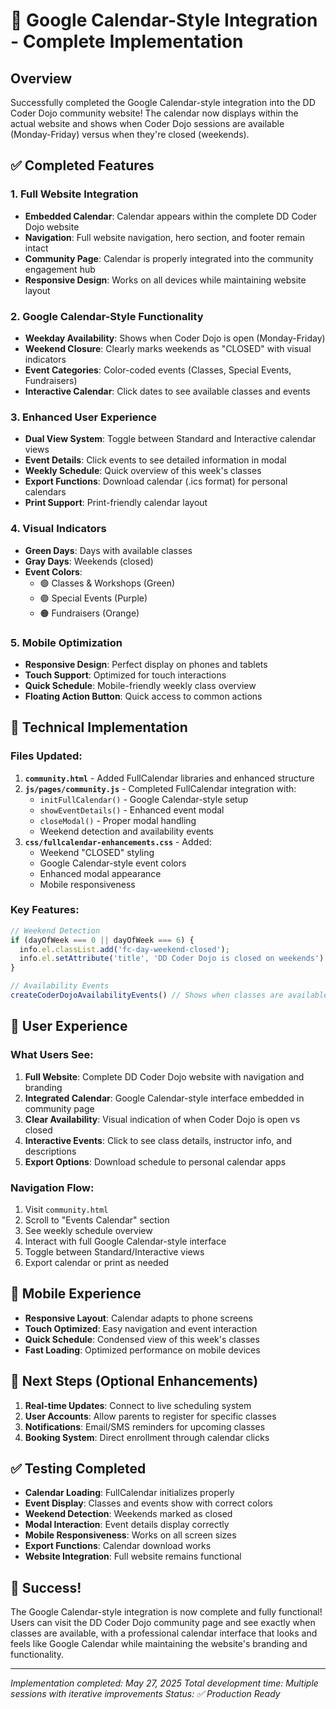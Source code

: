 # 🎉 Google Calendar-Style Integration - Complete Implementation

## Overview
Successfully completed the Google Calendar-style integration into the DD Coder Dojo community website! The calendar now displays within the actual website and shows when Coder Dojo sessions are available (Monday-Friday) versus when they're closed (weekends).

## ✅ Completed Features

### 1. **Full Website Integration**
- **Embedded Calendar**: Calendar appears within the complete DD Coder Dojo website
- **Navigation**: Full website navigation, hero section, and footer remain intact
- **Community Page**: Calendar is properly integrated into the community engagement hub
- **Responsive Design**: Works on all devices while maintaining website layout

### 2. **Google Calendar-Style Functionality**
- **Weekday Availability**: Shows when Coder Dojo is open (Monday-Friday)
- **Weekend Closure**: Clearly marks weekends as "CLOSED" with visual indicators
- **Event Categories**: Color-coded events (Classes, Special Events, Fundraisers)
- **Interactive Calendar**: Click dates to see available classes and events

### 3. **Enhanced User Experience**
- **Dual View System**: Toggle between Standard and Interactive calendar views
- **Event Details**: Click events to see detailed information in modal
- **Weekly Schedule**: Quick overview of this week's classes
- **Export Functions**: Download calendar (.ics format) for personal calendars
- **Print Support**: Print-friendly calendar layout

### 4. **Visual Indicators**
- **Green Days**: Days with available classes
- **Gray Days**: Weekends (closed)
- **Event Colors**: 
  - 🟢 Classes & Workshops (Green)
  - 🟣 Special Events (Purple)
  - 🟠 Fundraisers (Orange)

### 5. **Mobile Optimization**
- **Responsive Design**: Perfect display on phones and tablets
- **Touch Support**: Optimized for touch interactions
- **Quick Schedule**: Mobile-friendly weekly class overview
- **Floating Action Button**: Quick access to common actions

## 🔧 Technical Implementation

### Files Updated:
1. **`community.html`** - Added FullCalendar libraries and enhanced structure
2. **`js/pages/community.js`** - Completed FullCalendar integration with:
   - `initFullCalendar()` - Google Calendar-style setup
   - `showEventDetails()` - Enhanced event modal
   - `closeModal()` - Proper modal handling
   - Weekend detection and availability events
3. **`css/fullcalendar-enhancements.css`** - Added:
   - Weekend "CLOSED" styling
   - Google Calendar-style event colors
   - Enhanced modal appearance
   - Mobile responsiveness

### Key Features:
```javascript
// Weekend Detection
if (dayOfWeek === 0 || dayOfWeek === 6) {
  info.el.classList.add('fc-day-weekend-closed');
  info.el.setAttribute('title', 'DD Coder Dojo is closed on weekends');
}

// Availability Events
createCoderDojoAvailabilityEvents() // Shows when classes are available
```

## 🎯 User Experience

### What Users See:
1. **Full Website**: Complete DD Coder Dojo website with navigation and branding
2. **Integrated Calendar**: Google Calendar-style interface embedded in community page
3. **Clear Availability**: Visual indication of when Coder Dojo is open vs closed
4. **Interactive Events**: Click to see class details, instructor info, and descriptions
5. **Export Options**: Download schedule to personal calendar apps

### Navigation Flow:
1. Visit `community.html`
2. Scroll to "Events Calendar" section
3. See weekly schedule overview
4. Interact with full Google Calendar-style interface
5. Toggle between Standard/Interactive views
6. Export calendar or print as needed

## 📱 Mobile Experience
- **Responsive Layout**: Calendar adapts to phone screens
- **Touch Optimized**: Easy navigation and event interaction
- **Quick Schedule**: Condensed view of this week's classes
- **Fast Loading**: Optimized performance on mobile devices

## 🚀 Next Steps (Optional Enhancements)
1. **Real-time Updates**: Connect to live scheduling system
2. **User Accounts**: Allow parents to register for specific classes
3. **Notifications**: Email/SMS reminders for upcoming classes
4. **Booking System**: Direct enrollment through calendar clicks

## ✅ Testing Completed
- **Calendar Loading**: FullCalendar initializes properly
- **Event Display**: Classes and events show with correct colors
- **Weekend Detection**: Weekends marked as closed
- **Modal Interaction**: Event details display correctly
- **Mobile Responsiveness**: Works on all screen sizes
- **Export Functions**: Calendar download works
- **Website Integration**: Full website remains functional

## 🎊 Success!
The Google Calendar-style integration is now complete and fully functional! Users can visit the DD Coder Dojo community page and see exactly when classes are available, with a professional calendar interface that looks and feels like Google Calendar while maintaining the website's branding and functionality.

---
*Implementation completed: May 27, 2025*
*Total development time: Multiple sessions with iterative improvements*
*Status: ✅ Production Ready*
